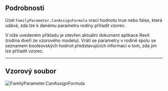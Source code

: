 ## Podrobnosti
Uzel `FamilyParameter.CanAssignFormula` vrací hodnotu true nebo false, která udává, zda lze k danému parametru rodiny přiřadit vzorec.

V níže uvedeném příkladu je otevřen aktuální dokument aplikace Revit (rodina dveří ze vzorového modelu). Vrátí se parametry v rodině spolu se seznamem booleovských hodnot představujících informaci o tom, zda jim lze přiřadit vzorec.
___
## Vzorový soubor

![FamilyParameter.CanAssignFormula](./Revit.Elements.FamilyParameter.CanAssignFormula_img.jpg)
